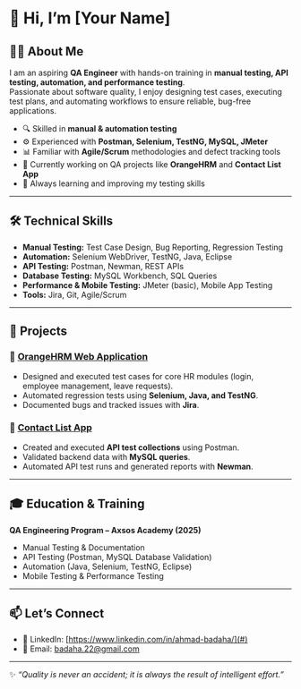 # 👋 Hi, I’m [Your Name]  

## 👨‍💻 About Me  
I am an aspiring **QA Engineer** with hands-on training in **manual testing, API testing, automation, and performance testing**.  
Passionate about software quality, I enjoy designing test cases, executing test plans, and automating workflows to ensure reliable, bug-free applications.  

- 🔍 Skilled in **manual & automation testing**  
- ⚙️ Experienced with **Postman, Selenium, TestNG, MySQL, JMeter**  
- 📊 Familiar with **Agile/Scrum** methodologies and defect tracking tools  
- 🎯 Currently working on QA projects like **OrangeHRM** and **Contact List App**  
- 🌱 Always learning and improving my testing skills  

---

## 🛠️ Technical Skills  
- **Manual Testing:** Test Case Design, Bug Reporting, Regression Testing  
- **Automation:** Selenium WebDriver, TestNG, Java, Eclipse  
- **API Testing:** Postman, Newman, REST APIs  
- **Database Testing:** MySQL Workbench, SQL Queries  
- **Performance & Mobile Testing:** JMeter (basic), Mobile App Testing  
- **Tools:** Jira, Git, Agile/Scrum  

---

## 📂 Projects  

### 🔸 [OrangeHRM Web Application](https://www.orangehrm.com/)  
- Designed and executed test cases for core HR modules (login, employee management, leave requests).  
- Automated regression tests using **Selenium, Java, and TestNG**.  
- Documented bugs and tracked issues with **Jira**.  

### 🔸 [Contact List App](https://thinking-tester-contact-list.herokuapp.com/)  
- Created and executed **API test collections** using Postman.  
- Validated backend data with **MySQL queries**.  
- Automated API test runs and generated reports with **Newman**.  

---

## 🎓 Education & Training  
**QA Engineering Program – Axsos Academy (2025)**  
- Manual Testing & Documentation  
- API Testing (Postman, MySQL Database Validation)  
- Automation (Java, Selenium, TestNG, Eclipse)  
- Mobile Testing & Performance Testing  

---

## 📫 Let’s Connect  
- 💼 LinkedIn: [https://www.linkedin.com/in/ahmad-badaha/](#)  
- 📧 Email: badaha.22@gmail.com  

---
✨ *“Quality is never an accident; it is always the result of intelligent effort.”*  
